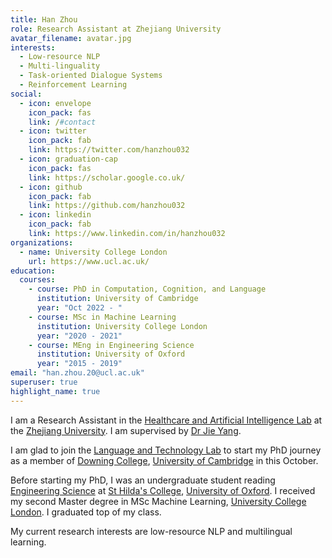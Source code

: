 ```yaml
---
title: Han Zhou
role: Research Assistant at Zhejiang University
avatar_filename: avatar.jpg
interests:
  - Low-resource NLP
  - Multi-linguality
  - Task-oriented Dialogue Systems
  - Reinforcement Learning
social:
  - icon: envelope
    icon_pack: fas
    link: /#contact
  - icon: twitter
    icon_pack: fab
    link: https://twitter.com/hanzhou032
  - icon: graduation-cap
    icon_pack: fas
    link: https://scholar.google.co.uk/
  - icon: github
    icon_pack: fab
    link: https://github.com/hanzhou032
  - icon: linkedin
    icon_pack: fab
    link: https://www.linkedin.com/in/hanzhou032
organizations:
  - name: University College London
    url: https://www.ucl.ac.uk/
education:
  courses:
    - course: PhD in Computation, Cognition, and Language
      institution: University of Cambridge
      year: "Oct 2022 - "
    - course: MSc in Machine Learning
      institution: University College London
      year: "2020 - 2021"
    - course: MEng in Engineering Science
      institution: University of Oxford
      year: "2015 - 2019"
email: "han.zhou.20@ucl.ac.uk"
superuser: true
highlight_name: true
---
```

I am a Research Assistant in the [Healthcare and Artificial Intelligence Lab](https://ylab.top) at the [Zhejiang University](https://www.zju.edu.cn/english/). I am supervised by [Dr Jie Yang](https://ylab.top/jieyang/). 

I am glad to join the [Language and Technology Lab](https://ltl.mmll.cam.ac.uk/) to start my PhD journey as a member of [Downing College](https://www.dow.cam.ac.uk/), [University of Cambridge](https://www.cam.ac.uk/) in this October.

Before starting my PhD, I was an undergraduate student reading [Engineering Science](https://eng.ox.ac.uk/) at [St Hilda's College](https://www.st-hildas.ox.ac.uk/), [University of Oxford](https://www.ox.ac.uk/). I received my second Master degree in MSc Machine Learning, [University College London](https://www.ucl.ac.uk/). I graduated top of my class.

My current research interests are low-resource NLP and multilingual learning. 
